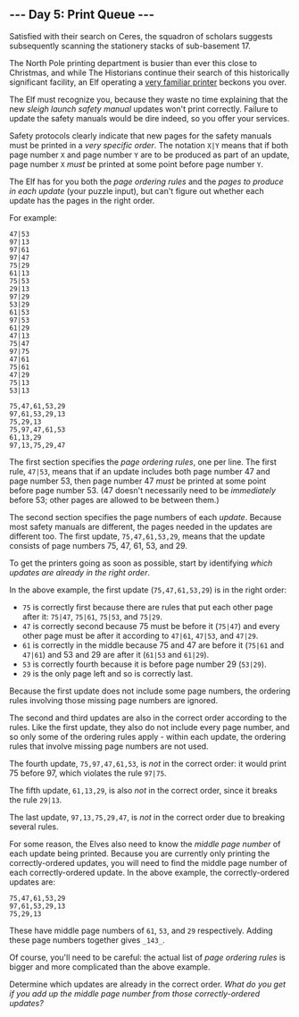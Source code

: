 ﻿
## --- Day 5: Print Queue ---

Satisfied with their search on Ceres, the squadron of scholars suggests subsequently scanning the  stationery  stacks of sub-basement 17.

The North Pole printing department is busier than ever this close to Christmas, and while The Historians continue their search of this historically significant facility, an Elf operating a  [very familiar printer](https://adventofcode.com/2017/day/1)  beckons you over.

The Elf must recognize you, because they waste no time explaining that the new  _sleigh launch safety manual_  updates won't print correctly. Failure to update the safety manuals would be dire indeed, so you offer your services.

Safety protocols clearly indicate that new pages for the safety manuals must be printed in a  _very specific order_. The notation  `X|Y`  means that if both page number  `X`  and page number  `Y`  are to be produced as part of an update, page number  `X`  _must_  be printed at some point before page number  `Y`.

The Elf has for you both the  _page ordering rules_  and the  _pages to produce in each update_  (your puzzle input), but can't figure out whether each update has the pages in the right order.

For example:

```
47|53
97|13
97|61
97|47
75|29
61|13
75|53
29|13
97|29
53|29
61|53
97|53
61|29
47|13
75|47
97|75
47|61
75|61
47|29
75|13
53|13

75,47,61,53,29
97,61,53,29,13
75,29,13
75,97,47,61,53
61,13,29
97,13,75,29,47

```

The first section specifies the  _page ordering rules_, one per line. The first rule,  `47|53`, means that if an update includes both page number 47 and page number 53, then page number 47  _must_  be printed at some point before page number 53. (47 doesn't necessarily need to be  _immediately_  before 53; other pages are allowed to be between them.)

The second section specifies the page numbers of each  _update_. Because most safety manuals are different, the pages needed in the updates are different too. The first update,  `75,47,61,53,29`, means that the update consists of page numbers 75, 47, 61, 53, and 29.

To get the printers going as soon as possible, start by identifying  _which updates are already in the right order_.

In the above example, the first update (`75,47,61,53,29`) is in the right order:

-   `75`  is correctly first because there are rules that put each other page after it:  `75|47`,  `75|61`,  `75|53`, and  `75|29`.
-   `47`  is correctly second because 75 must be before it (`75|47`) and every other page must be after it according to  `47|61`,  `47|53`, and  `47|29`.
-   `61`  is correctly in the middle because 75 and 47 are before it (`75|61`  and  `47|61`) and 53 and 29 are after it (`61|53`  and  `61|29`).
-   `53`  is correctly fourth because it is before page number 29 (`53|29`).
-   `29`  is the only page left and so is correctly last.

Because the first update does not include some page numbers, the ordering rules involving those missing page numbers are ignored.

The second and third updates are also in the correct order according to the rules. Like the first update, they also do not include every page number, and so only some of the ordering rules apply - within each update, the ordering rules that involve missing page numbers are not used.

The fourth update,  `75,97,47,61,53`, is  _not_  in the correct order: it would print 75 before 97, which violates the rule  `97|75`.

The fifth update,  `61,13,29`, is also  _not_  in the correct order, since it breaks the rule  `29|13`.

The last update,  `97,13,75,29,47`, is  _not_  in the correct order due to breaking several rules.

For some reason, the Elves also need to know the  _middle page number_  of each update being printed. Because you are currently only printing the correctly-ordered updates, you will need to find the middle page number of each correctly-ordered update. In the above example, the correctly-ordered updates are:

```
75,47,61,53,29
97,61,53,29,13
75,29,13

```

These have middle page numbers of  `61`,  `53`, and  `29`  respectively. Adding these page numbers together gives  `_143_`.

Of course, you'll need to be careful: the actual list of  _page ordering rules_  is bigger and more complicated than the above example.

Determine which updates are already in the correct order.  _What do you get if you add up the middle page number from those correctly-ordered updates?_